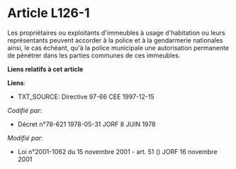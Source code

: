 # Article L126-1

Les propriétaires ou exploitants d'immeubles à usage d'habitation ou leurs représentants peuvent accorder à la police et à la
gendarmerie nationales ainsi, le cas échéant, qu'à la police municipale une autorisation permanente de pénétrer dans les
parties communes de ces immeubles.

**Liens relatifs à cet article**

**Liens**:

  - TXT_SOURCE: Directive 97-66 CEE 1997-12-15

_Codifié par_:

  - Décret n°78-621 1978-05-31 JORF 8 JUIN 1978

_Modifié par_:

  - Loi n°2001-1062 du 15 novembre 2001 - art. 51 () JORF 16 novembre 2001

